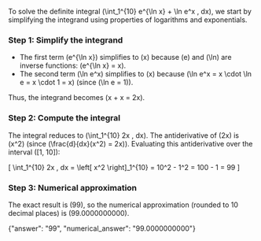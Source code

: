 

To solve the definite integral \(\int_1^{10} e^{\ln x} + \ln e^x \, dx\), we start by simplifying the integrand using properties of logarithms and exponentials.

### Step 1: Simplify the integrand
- The first term \(e^{\ln x}\) simplifies to \(x\) because \(e\) and \(\ln\) are inverse functions: \(e^{\ln x} = x\).
- The second term \(\ln e^x\) simplifies to \(x\) because \(\ln e^x = x \cdot \ln e = x \cdot 1 = x\) (since \(\ln e = 1\)).

Thus, the integrand becomes \(x + x = 2x\).

### Step 2: Compute the integral
The integral reduces to \(\int_1^{10} 2x \, dx\). The antiderivative of \(2x\) is \(x^2\) (since \(\frac{d}{dx}(x^2) = 2x\)). Evaluating this antiderivative over the interval \([1, 10]\):

\[
\int_1^{10} 2x \, dx = \left[ x^2 \right]_1^{10} = 10^2 - 1^2 = 100 - 1 = 99
\]

### Step 3: Numerical approximation
The exact result is \(99\), so the numerical approximation (rounded to 10 decimal places) is \(99.0000000000\).

{"answer": "99", "numerical_answer": "99.0000000000"}